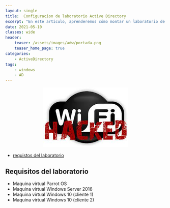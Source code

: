 ```yaml
---
layout: single
title:  Configuracion de laboratorio Active Directory
excerpt: "En este artículo, aprenderemos cómo montar un laboratorio de Active Directory para pruebas de penetración de manera local. Esto se realizará con el fin de que en proximos articulos se presentaran distintos tipos de ataques que se presentan en entornos empresariales."
date: 2021-05-10
classes: wide
header:
    teaser: /assets/images/adw/portada.png
    teaser_home_page: true
categories:
    - ActiveDirectory
tags:
    - windows
    - AD
---
```


<p align="center">
<img src="/assets/images/adw/portada.png">
</p>

- [requistos del laboratorio](requisitos-del-laboratorio)

## Requisitos del laboratorio 
- Maquina virtual Parrot OS
- Maquina virtual Windows Server 2016
- Maquina virtual Windows 10 (cliente 1)
- Maquina virtual Windows 10 (cliente 2)

